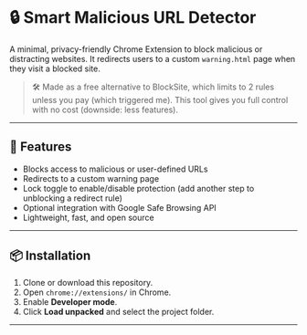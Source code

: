 # 🔒 Smart Malicious URL Detector

A minimal, privacy-friendly Chrome Extension to block malicious or distracting websites. It redirects users to a custom `warning.html` page when they visit a blocked site.

> 🛠️ Made as a free alternative to BlockSite, which limits to 2 rules unless you pay (which triggered me). This tool gives you full control with no cost (downside: less features).

---

## 🚀 Features

- Blocks access to malicious or user-defined URLs
- Redirects to a custom warning page
- Lock toggle to enable/disable protection (add another step to unblocking a redirect rule)
- Optional integration with Google Safe Browsing API
- Lightweight, fast, and open source

---

## 📦 Installation

1. Clone or download this repository.
2. Open `chrome://extensions/` in Chrome.
3. Enable **Developer mode**.
4. Click **Load unpacked** and select the project folder.

---


